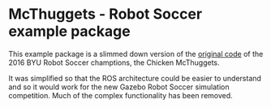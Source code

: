 McThuggets - Robot Soccer example package
=========================================

This example package is a slimmed down version of the [original code](https://github.com/zamora18/robot-soccer) of the 2016 BYU Robot Soccer champtions, the Chicken McThuggets.

It was simplified so that the ROS architecture could be easier to understand and so it would work for the new Gazebo Robot Soccer simulation competition. Much of the complex functionality has been removed.
